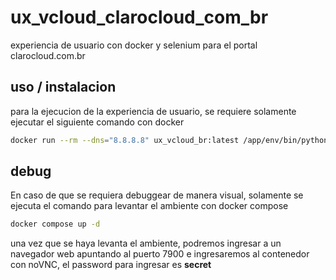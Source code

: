 # ux_vcloud_clarocloud_com_br
experiencia de usuario con docker y selenium para el portal clarocloud.com.br

## uso / instalacion
para la ejecucion de la experiencia de usuario, se requiere solamente ejecutar
el siguiente comando con docker

```bash
docker run --rm --dns="8.8.8.8" ux_vcloud_br:latest /app/env/bin/python3 main.py
```

## debug
En caso de que se requiera debuggear de manera visual, solamente se ejecuta 
el comando para levantar el ambiente con docker compose

```bash
docker compose up -d
```

una vez que se haya levanta el ambiente, podremos ingresar a un navegador web
apuntando al puerto 7900 e ingresaremos al contenedor con noVNC, el password
para ingresar es **secret**